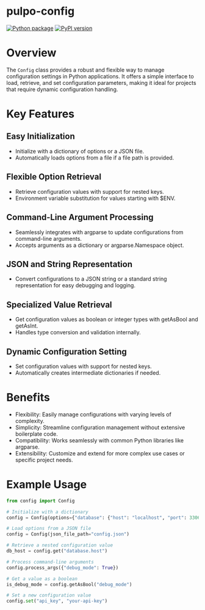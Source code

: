 # pulpo-config

[![Python package](https://github.com/jasonray/pulpo-config/actions/workflows/python-package.yml/badge.svg)](https://github.com/jasonray/pulpo-config/actions/workflows/python-package.yml) 
[![PyPI version](https://badge.fury.io/py/pulpo-config.svg)](https://badge.fury.io/py/pulpo-config)

# Overview
The `Config` class provides a robust and flexible way to manage configuration settings in Python applications. It offers a simple interface to load, retrieve, and set configuration parameters, making it ideal for projects that require dynamic configuration handling.

# Key Features
## Easy Initialization
* Initialize with a dictionary of options or a JSON file.
* Automatically loads options from a file if a file path is provided.
## Flexible Option Retrieval
* Retrieve configuration values with support for nested keys.
* Environment variable substitution for values starting with $ENV.
## Command-Line Argument Processing
* Seamlessly integrates with argparse to update configurations from command-line arguments.
* Accepts arguments as a dictionary or argparse.Namespace object.
## JSON and String Representation
* Convert configurations to a JSON string or a standard string representation for easy debugging and logging.
## Specialized Value Retrieval
* Get configuration values as boolean or integer types with getAsBool and getAsInt.
* Handles type conversion and validation internally.
## Dynamic Configuration Setting
* Set configuration values with support for nested keys.
* Automatically creates intermediate dictionaries if needed.
# Benefits
* Flexibility: Easily manage configurations with varying levels of complexity.
* Simplicity: Streamline configuration management without extensive boilerplate code.
* Compatibility: Works seamlessly with common Python libraries like argparse.
* Extensibility: Customize and extend for more complex use cases or specific project needs.

# Example Usage
``` python
from config import Config

# Initialize with a dictionary
config = Config(options={"database": {"host": "localhost", "port": 3306}})

# Load options from a JSON file
config = Config(json_file_path="config.json")

# Retrieve a nested configuration value
db_host = config.get("database.host")

# Process command-line arguments
config.process_args({"debug_mode": True})

# Get a value as a boolean
is_debug_mode = config.getAsBool("debug_mode")

# Set a new configuration value
config.set("api_key", "your-api-key")
```
